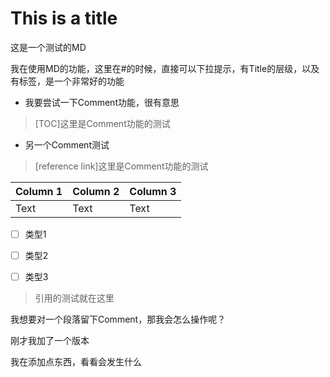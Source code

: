 # This is a title

这是一个测试的MD

我在使用MD的功能，这里在#的时候，直接可以下拉提示，有Title的层级，以及有标签，是一个非常好的功能

* 我要尝试一下Comment功能，很有意思

> [TOC]这里是Comment功能的测试

* 另一个Comment测试

> [reference link]这里是Comment功能的测试




| Column 1 | Column 2 | Column 3 |
| -------- | -------- | -------- |
| Text     | Text     | Text     |

- [ ] 类型1
- [ ] 类型2
- [ ] 类型3


> 引用的测试就在这里


我想要对一个段落留下Comment，那我会怎么操作呢？


刚才我加了一个版本

我在添加点东西，看看会发生什么